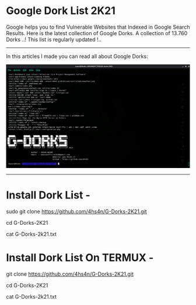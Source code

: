 # Google Dork List 2K21

Google helps you to find Vulnerable Websites that Indexed in Google Search Results. Here is the latest collection of Google Dorks. A collection of 13.760 Dorks ..! This list is regularly updated !..
****
In this articles I made you can read all about Google Dorks:

![Screenshot](g-dorks.png)
****

# Install Dork List -

sudo git clone https://github.com/4hs4n/G-Dorks-2K21.git

cd G-Dorks-2K21 

cat G-Dorks-2k21.txt

# Install Dork List On TERMUX -

git clone https://github.com/4hs4n/G-Dorks-2K21.git

cd G-Dorks-2K21 

cat G-Dorks-2k21.txt

